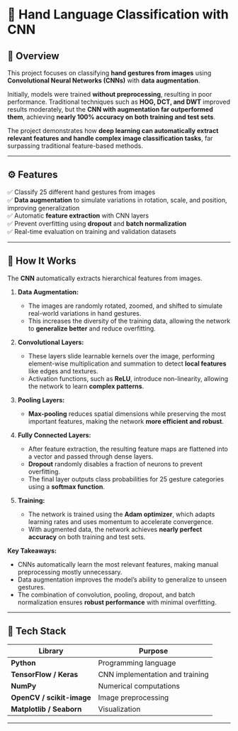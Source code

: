 # 🤚 Hand Language Classification with CNN

## 📘 Overview
This project focuses on classifying **hand gestures from images** using **Convolutional Neural Networks (CNNs)** with **data augmentation**.  

Initially, models were trained **without preprocessing**, resulting in poor performance. Traditional techniques such as **HOG, DCT, and DWT** improved results moderately, but the **CNN with augmentation far outperformed them**, achieving **nearly 100% accuracy on both training and test sets**.

The project demonstrates how **deep learning can automatically extract relevant features and handle complex image classification tasks**, far surpassing traditional feature-based methods.

---

## ⚙️ Features
✅ Classify 25 different hand gestures from images  
✅ **Data augmentation** to simulate variations in rotation, scale, and position, improving generalization  
✅ Automatic **feature extraction** with CNN layers  
✅ Prevent overfitting using **dropout** and **batch normalization**  
✅ Real-time evaluation on training and validation datasets  

---

## 🧠 How It Works

The **CNN** automatically extracts hierarchical features from images.  

1. **Data Augmentation:**  
   - The images are randomly rotated, zoomed, and shifted to simulate real-world variations in hand gestures.  
   - This increases the diversity of the training data, allowing the network to **generalize better** and reduce overfitting.  

2. **Convolutional Layers:**  
   - These layers slide learnable kernels over the image, performing element-wise multiplication and summation to detect **local features** like edges and textures.  
   - Activation functions, such as **ReLU**, introduce non-linearity, allowing the network to learn **complex patterns**.  

3. **Pooling Layers:**  
   - **Max-pooling** reduces spatial dimensions while preserving the most important features, making the network **more efficient and robust**.  

4. **Fully Connected Layers:**  
   - After feature extraction, the resulting feature maps are flattened into a vector and passed through dense layers.  
   - **Dropout** randomly disables a fraction of neurons to prevent overfitting.  
   - The final layer outputs class probabilities for 25 gesture categories using a **softmax function**.  

5. **Training:**  
   - The network is trained using the **Adam optimizer**, which adapts learning rates and uses momentum to accelerate convergence.  
   - With augmented data, the network achieves **nearly perfect accuracy** on both training and test sets.  

**Key Takeaways:**  
- CNNs automatically learn the most relevant features, making manual preprocessing mostly unnecessary.  
- Data augmentation improves the model’s ability to generalize to unseen gestures.  
- The combination of convolution, pooling, dropout, and batch normalization ensures **robust performance** with minimal overfitting.  

---

## 🧩 Tech Stack

| Library | Purpose |
|---------|---------|
| **Python** | Programming language |
| **TensorFlow / Keras** | CNN implementation and training |
| **NumPy** | Numerical computations |
| **OpenCV / scikit-image** | Image preprocessing |
| **Matplotlib / Seaborn** | Visualization |

---
